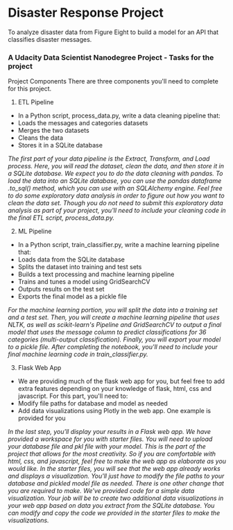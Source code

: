 # Disaster Response Project 

To analyze disaster data from Figure Eight to build a model for an API that classifies disaster messages.

### A Udacity Data Scientist Nanodegree Project - Tasks for the project
Project Components
There are three components you'll need to complete for this project.
1. ETL Pipeline

- In a Python script, process_data.py, write a data cleaning pipeline that:
- Loads the messages and categories datasets
- Merges the two datasets
- Cleans the data
- Stores it in a SQLite database

<i>The first part of your data pipeline is the Extract, Transform, and Load process. Here, you will read the dataset, clean the data, and then store it in a SQLite database. We expect you to do the data cleaning with pandas. To load the data into an SQLite database, you can use the pandas dataframe .to_sql() method, which you can use with an SQLAlchemy engine. Feel free to do some exploratory data analysis in order to figure out how you want to clean the data set. Though you do not need to submit this exploratory data analysis as part of your project, you'll need to include your cleaning code in the final ETL script, process_data.py.</i>


2. ML Pipeline

- In a Python script, train_classifier.py, write a machine learning pipeline that:
- Loads data from the SQLite database
- Splits the dataset into training and test sets
- Builds a text processing and machine learning pipeline
- Trains and tunes a model using GridSearchCV
- Outputs results on the test set
- Exports the final model as a pickle file

<i>For the machine learning portion, you will split the data into a training set and a test set. Then, you will create a machine learning pipeline that uses NLTK, as well as scikit-learn's Pipeline and GridSearchCV to output a final model that uses the message column to predict classifications for 36 categories (multi-output classification). Finally, you will export your model to a pickle file. After completing the notebook, you'll need to include your final machine learning code in train_classifier.py.</i>


3. Flask Web App
- We are providing much of the flask web app for you, but feel free to add extra features depending on your knowledge of flask, html, css and javascript. For this part, you'll need to:
- Modify file paths for database and model as needed
- Add data visualizations using Plotly in the web app. One example is provided for you

<i>In the last step, you'll display your results in a Flask web app. We have provided a workspace for you with starter files. You will need to upload your database file and pkl file with your model. This is the part of the project that allows for the most creativity. So if you are comfortable with html, css, and javascript, feel free to make the web app as elaborate as you would like. In the starter files, you will see that the web app already works and displays a visualization. You'll just have to modify the file paths to your database and pickled model file as needed. There is one other change that you are required to make. We've provided code for a simple data visualization. Your job will be to create two additional data visualizations in your web app based on data you extract from the SQLite database. You can modify and copy the code we provided in the starter files to make the visualizations.</i>



